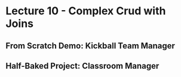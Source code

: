 # Lecture 10 - Complex Crud with Joins

## From Scratch Demo: Kickball Team Manager

## Half-Baked Project: Classroom Manager
